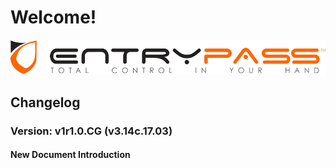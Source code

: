 # Welcome!

![](.gitbook/assets/entrypass_logo.png)

## Changelog

### Version: v1r1.0.CG \(v3.14c.17.03\)

#### New Document Introduction



